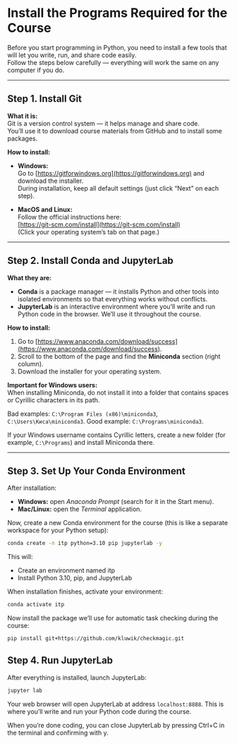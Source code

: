 # Install the Programs Required for the Course

Before you start programming in Python, you need to install a few tools that will let you write, run, and share code easily.  
Follow the steps below carefully — everything will work the same on any computer if you do.

---

## Step 1. Install Git

**What it is:**  
Git is a version control system — it helps manage and share code.  
You’ll use it to download course materials from GitHub and to install some packages.

**How to install:**

- **Windows:**  
  Go to [https://gitforwindows.org](https://gitforwindows.org) and download the installer.  
  During installation, keep all default settings (just click “Next” on each step).

- **MacOS and Linux:**  
  Follow the official instructions here:  
  [https://git-scm.com/install](https://git-scm.com/install)  
  (Click your operating system’s tab on that page.)

---

## Step 2. Install Conda and JupyterLab

**What they are:**
- **Conda** is a package manager — it installs Python and other tools into isolated environments so that everything works without conflicts.
- **JupyterLab** is an interactive environment where you’ll write and run Python code in the browser. We’ll use it throughout the course.

**How to install:**

1. Go to [https://www.anaconda.com/download/success](https://www.anaconda.com/download/success).  
2. Scroll to the bottom of the page and find the **Miniconda** section (right column).  
3. Download the installer for your operating system.

**Important for Windows users:**  
When installing Miniconda, do not install it into a folder that contains spaces or Cyrillic characters in its path.  

Bad examples: `C:\Program Files (x86)\miniconda3`, `C:\Users\Киса\miniconda3`. Good example: `C:\Programs\miniconda3`.

If your Windows username contains Cyrillic letters, create a new folder (for example, `C:\Programs`) and install Miniconda there.

---

## Step 3. Set Up Your Conda Environment

After installation:

- **Windows:** open *Anaconda Prompt* (search for it in the Start menu).  
- **Mac/Linux:** open the *Terminal* application.

Now, create a new Conda environment for the course (this is like a separate workspace for your Python setup):

```bash
conda create -n itp python=3.10 pip jupyterlab -y
```

This will:

- Create an environment named itp
- Install Python 3.10, pip, and JupyterLab

When installation finishes, activate your environment:

```bash
conda activate itp
```
Now install the package we’ll use for automatic task checking during the course:

```bash
pip install git+https://github.com/kluwik/checkmagic.git
```
## Step 4. Run JupyterLab

After everything is installed, launch JupyterLab:

```bash
jupyter lab
```
Your web browser will open JupyterLab at address `localhost:8888`.
This is where you’ll write and run your Python code during the course.

When you’re done coding, you can close JupyterLab by pressing Ctrl+C in the terminal and confirming with y.
